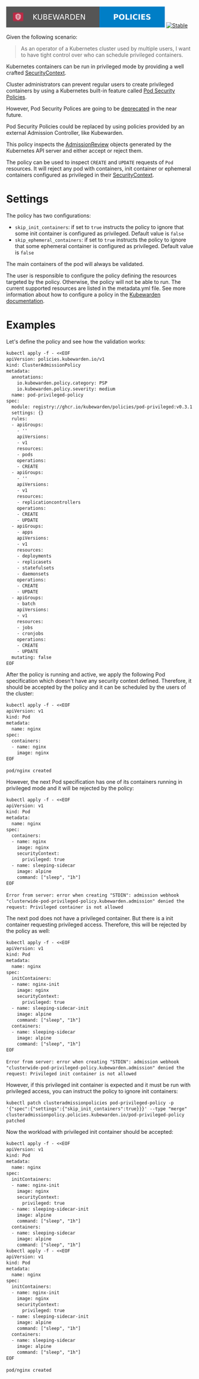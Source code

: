[![Kubewarden Policy Repository](https://github.com/kubewarden/community/blob/main/badges/kubewarden-policies.svg)](https://github.com/kubewarden/community/blob/main/REPOSITORIES.md#policy-scope)
[![Stable](https://img.shields.io/badge/status-stable-brightgreen?style=for-the-badge)](https://github.com/kubewarden/community/blob/main/REPOSITORIES.md#stable)

Given the following scenario:

> As an operator of a Kubernetes cluster used by multiple users,
> I want to have tight control over who can schedule privileged containers.

Kubernetes containers can be run in privileged mode by providing a well crafted
[SecurityContext](https://kubernetes.io/docs/tasks/configure-pod-container/security-context/).

Cluster administrators can prevent regular users to create privileged containers
by using a Kubernetes built-in feature called [Pod Security Policies](https://kubernetes.io/docs/concepts/policy/pod-security-policy/).

However, Pod Security Polices are going to be [deprecated](https://github.com/kubernetes/enhancements/issues/5)
in the near future.

Pod Security Policies could be replaced by using policies provided by an
external Admission Controller, like Kubewarden.

This policy inspects the [AdmissionReview](https://kubernetes.io/docs/reference/access-authn-authz/extensible-admission-controllers/#request)
objects generated by the Kubernetes API server and either accept or reject them.

The policy can be used to inspect `CREATE` and `UPDATE` requests of `Pod` resources.
It will reject any pod with containers, init container or ephemeral containers
configured as privileged in their [SecurityContext](https://kubernetes.io/docs/tasks/configure-pod-container/security-context/).

# Settings

The policy has two configurations:
- `skip_init_containers`: if set to `true` instructs the policy to ignore that
  some init container is configured as privileged. Default value is `false`
- `skip_ephemeral_containers`: if set to `true` instructs the policy to ignore
  that some ephemeral container is configured as privileged. Default value is
  `false`

The main containers of the pod will always be validated.

The user is responsible to configure the policy defining the resources targeted
by the policy. Otherwise, the policy will not be able to run. The current supported
resources are listed in the metadata.yml file. See more information about how to
configure a policy in the [Kubewarden documentation](https://docs.kubewarden.io/).

# Examples

Let's define the policy and see how the validation works:

```console
kubectl apply -f - <<EOF
apiVersion: policies.kubewarden.io/v1
kind: ClusterAdmissionPolicy
metadata:
  annotations:
    io.kubewarden.policy.category: PSP
    io.kubewarden.policy.severity: medium
  name: pod-privileged-policy
spec:
  module: registry://ghcr.io/kubewarden/policies/pod-privileged:v0.3.1
  settings: {}
  rules:
  - apiGroups:
    - ''
    apiVersions:
    - v1
    resources:
    - pods
    operations:
    - CREATE
  - apiGroups:
    - ''
    apiVersions:
    - v1
    resources:
    - replicationcontrollers
    operations:
    - CREATE
    - UPDATE
  - apiGroups:
    - apps
    apiVersions:
    - v1
    resources:
    - deployments
    - replicasets
    - statefulsets
    - daemonsets
    operations:
    - CREATE
    - UPDATE
  - apiGroups:
    - batch
    apiVersions:
    - v1
    resources:
    - jobs
    - cronjobs
    operations:
    - CREATE
    - UPDATE
  mutating: false
EOF
```

After the policy is running and active, we apply the following Pod specification which doesn't 
have any security context defined. Therefore, it should be accepted by the policy
and it can be scheduled by the users of the cluster:

```console
kubectl apply -f - <<EOF
apiVersion: v1
kind: Pod
metadata:
  name: nginx
spec:
  containers:
  - name: nginx
    image: nginx
EOF

pod/nginx created
```

However, the next Pod specification has one of its containers running in
privileged mode and it will be rejected by the policy:

```console
kubectl apply -f - <<EOF
apiVersion: v1
kind: Pod
metadata:
  name: nginx
spec:
  containers:
  - name: nginx
    image: nginx
    securityContext:
      privileged: true
  - name: sleeping-sidecar
    image: alpine
    command: ["sleep", "1h"]
EOF

Error from server: error when creating "STDIN": admission webhook "clusterwide-pod-privileged-policy.kubewarden.admission" denied the request: Privileged container is not allowed
```

The next pod does not have a privileged container. But there is a init
container requesting privileged access. Therefore, this will be rejected by the
policy as well:


```console
kubectl apply -f - <<EOF
apiVersion: v1
kind: Pod
metadata:
  name: nginx
spec:
  initContainers:
  - name: nginx-init
    image: nginx
    securityContext:
      privileged: true
  - name: sleeping-sidecar-init
    image: alpine
    command: ["sleep", "1h"]
  containers:
  - name: sleeping-sidecar
    image: alpine
    command: ["sleep", "1h"]
EOF

Error from server: error when creating "STDIN": admission webhook "clusterwide-pod-privileged-policy.kubewarden.admission" denied the request: Privileged init container is not allowed
```

However, if this privileged init container is expected and it must be run with
privileged access, you can instruct the policy to ignore init containers:

```console
kubectl patch clusteradmissionpolicies pod-privileged-policy -p '{"spec":{"settings":{"skip_init_containers":true}}}' --type "merge"
clusteradmissionpolicy.policies.kubewarden.io/pod-privileged-policy patched
```

Now the workload with privileged init container should be accepted:

```console
kubectl apply -f - <<EOF
apiVersion: v1
kind: Pod
metadata:
  name: nginx
spec:
  initContainers:
  - name: nginx-init
    image: nginx
    securityContext:
      privileged: true
  - name: sleeping-sidecar-init
    image: alpine
    command: ["sleep", "1h"]
  containers:
  - name: sleeping-sidecar
    image: alpine
    command: ["sleep", "1h"]
kubectl apply -f - <<EOF
apiVersion: v1
kind: Pod
metadata:
  name: nginx
spec:
  initContainers:
  - name: nginx-init
    image: nginx
    securityContext:
      privileged: true
  - name: sleeping-sidecar-init
    image: alpine
    command: ["sleep", "1h"]
  containers:
  - name: sleeping-sidecar
    image: alpine
    command: ["sleep", "1h"]
EOF

pod/nginx created
```



